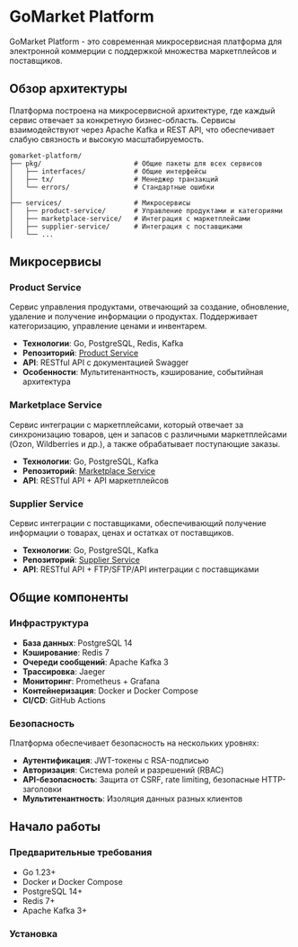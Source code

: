 # GoMarket Platform

GoMarket Platform - это современная микросервисная платформа для электронной коммерции с поддержкой множества маркетплейсов и поставщиков.

## Обзор архитектуры

Платформа построена на микросервисной архитектуре, где каждый сервис отвечает за конкретную бизнес-область. Сервисы взаимодействуют через Apache Kafka и REST API, что обеспечивает слабую связность и высокую масштабируемость.

```
gomarket-platform/
├── pkg/                       # Общие пакеты для всех сервисов
│   ├── interfaces/            # Общие интерфейсы
│   ├── tx/                    # Менеджер транзакций
│   └── errors/                # Стандартные ошибки
│
├── services/                  # Микросервисы
│   ├── product-service/       # Управление продуктами и категориями
│   ├── marketplace-service/   # Интеграция с маркетплейсами
│   ├── supplier-service/      # Интеграция с поставщиками
│   └── ...
```

## Микросервисы

### Product Service

Сервис управления продуктами, отвечающий за создание, обновление, удаление и получение информации о продуктах. Поддерживает категоризацию, управление ценами и инвентарем.

- **Технологии**: Go, PostgreSQL, Redis, Kafka
- **Репозиторий**: [Product Service](./services/product-service)
- **API**: RESTful API с документацией Swagger
- **Особенности**: Мультитенантность, кэширование, событийная архитектура

### Marketplace Service

Сервис интеграции с маркетплейсами, который отвечает за синхронизацию товаров, цен и запасов с различными маркетплейсами (Ozon, Wildberries и др.), а также обрабатывает поступающие заказы.

- **Технологии**: Go, PostgreSQL, Kafka
- **Репозиторий**: [Marketplace Service](./services/marketplace-service)
- **API**: RESTful API + API маркетплейсов

### Supplier Service

Сервис интеграции с поставщиками, обеспечивающий получение информации о товарах, ценах и остатках от поставщиков.

- **Технологии**: Go, PostgreSQL, Kafka
- **Репозиторий**: [Supplier Service](./services/supplier-service)
- **API**: RESTful API + FTP/SFTP/API интеграции с поставщиками

## Общие компоненты

### Инфраструктура

- **База данных**: PostgreSQL 14
- **Кэширование**: Redis 7
- **Очереди сообщений**: Apache Kafka 3
- **Трассировка**: Jaeger
- **Мониторинг**: Prometheus + Grafana
- **Контейнеризация**: Docker и Docker Compose
- **CI/CD**: GitHub Actions

### Безопасность

Платформа обеспечивает безопасность на нескольких уровнях:

- **Аутентификация**: JWT-токены с RSA-подписью
- **Авторизация**: Система ролей и разрешений (RBAC)
- **API-безопасность**: Защита от CSRF, rate limiting, безопасные HTTP-заголовки
- **Мультитенантность**: Изоляция данных разных клиентов

## Начало работы

### Предварительные требования

- Go 1.23+
- Docker и Docker Compose
- PostgreSQL 14+
- Redis 7+
- Apache Kafka 3+

### Установка
